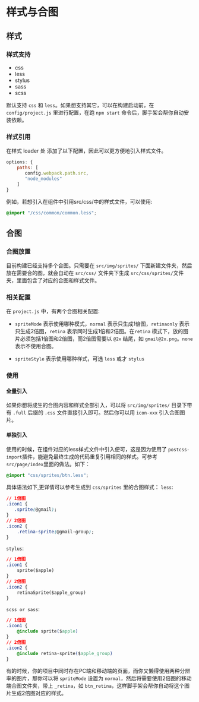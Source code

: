 # 样式与合图

## 样式
### 样式支持
* css
* less
* stylus
* sass
* scss

默认支持 `css` 和 `less`。如果想支持其它，可以在构建启动前，在 `config/project.js` 里进行配置，在跑 `npm start` 命令后，脚手架会帮你自动安装依赖。

### 样式引用
在样式 loader 处 添加了以下配置，因此可以更方便地引入样式文件。
```javascript
options: {
    paths: [
       config.webpack.path.src,
       "node_modules"
    ]
}
```

例如，若想引入在组件中引用src/css/中的样式文件，可以使用:
```css
@import "/css/common/common.less";
```

## 合图
### 合图放置
目前构建已经支持多个合图。只需要在 `src/img/sprites/` 下面新建文件夹，然后放在需要合的图，就会自动在 `src/css/` 文件夹下生成 `src/css/sprites/`文件夹，里面包含了对应的合图和样式文件。

### 相关配置
在 `project.js` 中，有两个合图相关配置:

* `spriteMode` 表示使用哪种模式，`normal` 表示只生成1倍图，`retinaonly` 表示只生成2倍图，`retina` 表示同时生成1倍和2倍图。在`retina` 模式下，放的图片必须包括1倍图和2倍图，而2倍图需要以 `@2x` 结尾，如 `gmail@2x.png`。`none` 表示不使用合图。

* `spriteStyle` 表示使用哪种样式，可选 `less` 或才 `stylus`

### 使用
#### 全量引入
如果你想将成生的合图内容和样式全部引入，可以将 `src/img/sprites/` 目录下带有 `.full` 后缀的 `.css` 文件直接引入即可。然后你可以用 `icon-xxx` 引入合图图片。

#### 单独引入 
使用的时候，在组件对应的less样式文件中引入便可，这是因为使用了 `postcss-import`插件，能避免最终生成的代码重复引用相同的样式。可参考`src/page/index`里面的做法。如下：
```css
@import "css/sprites/btn.less"; 
```

具体语法如下,更详情可以参考生成到 `css/sprites` 里的合图样式：
`less`: 
```css
// 1倍图
.icon1 {
   .sprite(@gmail);
}
// 2倍图
.icon2 {
    .retina-sprite(@gmail-group);
}
```

`stylus`:
```css
// 1倍图
.icon1 {
    sprite($apple)
}
// 2倍图
.icon2 {
    retinaSprite($apple_group)
}
```

`scss or sass`:
```css
// 1倍图
.icon1 {
    @include sprite($apple)
}
// 2倍图
.icon2 {
    @include retina-sprite($apple_group)
}
```
有的时候，你的项目中同时存在PC端和移动端的页面，而你又懒得使用两种分辨率的图片，那你可以将 `spriteMode` 设置为 `normal`，然后将需要使用2倍图的移动端合图文件夹，带上 `_retina`，如 `btn_retina`，这样脚手架会帮你自动将这个图片生成2倍图对应的样式。

